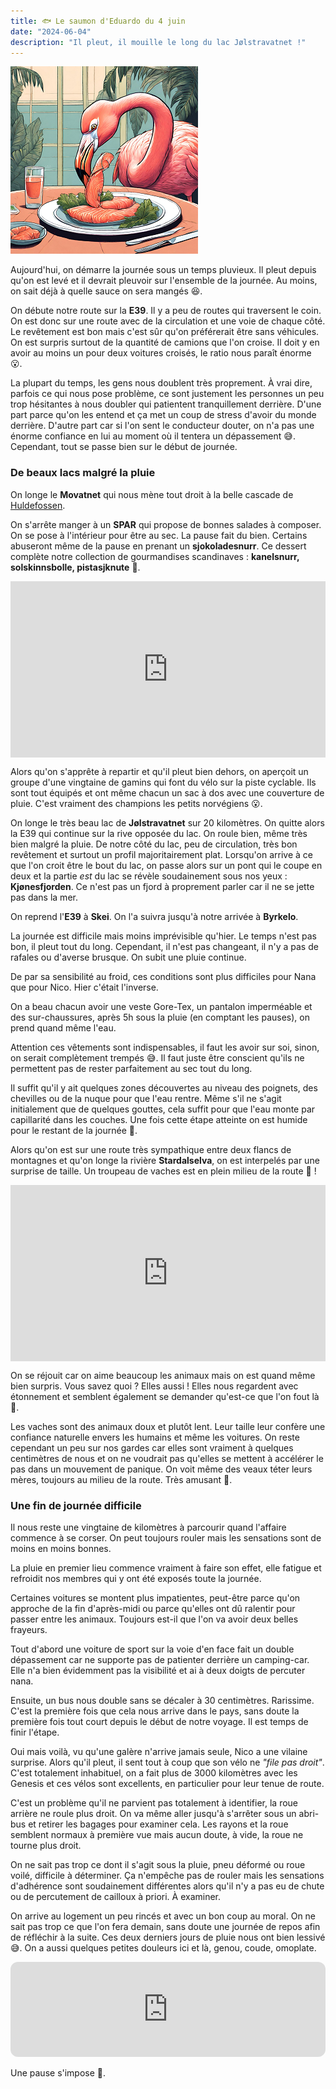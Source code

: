 ```yaml
---
title: 🐟 Le saumon d'Eduardo du 4 juin
date: "2024-06-04"
description: "Il pleut, il mouille le long du lac Jølstravatnet !"
---
```


![Saumon d'Eduardo](../saumon_eduardo.png)

Aujourd'hui, on démarre la journée sous un temps pluvieux. Il pleut depuis qu'on est levé et il devrait pleuvoir sur l'ensemble de la journée. Au moins, on sait déjà à quelle sauce on sera mangés 😆.

On débute notre route sur la **E39**. Il y a peu de routes qui traversent le coin. On est donc sur une route avec de la circulation et une voie de chaque côté. Le revêtement est bon mais c'est sûr qu'on préférerait être sans véhicules. On est surpris surtout de la quantité de camions que l'on croise. Il doit y en avoir au moins un pour deux voitures croisés, le ratio nous paraît énorme 😮. 

La plupart du temps, les gens nous doublent très proprement. À vrai dire, parfois ce qui nous pose problème, ce sont justement les personnes un peu trop hésitantes à nous doubler qui patientent tranquillement derrière. D'une part parce qu'on les entend et ça met un coup de stress d'avoir du monde derrière. D'autre part car si l'on sent le conducteur douter, on n'a pas une énorme confiance en lui au moment où il tentera un dépassement 😅. Cependant, tout se passe bien sur le début de journée.

### De beaux lacs malgré la pluie

On longe le **Movatnet** qui nous mène tout droit à la belle cascade de [Huldefossen](https://www.visitnorway.com/listings/huldefossen-waterfall/239016/).

On s'arrête manger à un **SPAR** qui propose de bonnes salades à composer. On se pose à l'intérieur pour être au sec. La pause fait du bien. Certains abuseront même de la pause en prenant un **sjokoladesnurr**. Ce dessert complète notre collection de gourmandises scandinaves : **kanelsnurr, solskinnsbolle,
pistasjknute** 🥮.

<div style="width: 100%; height: 0; position: relative; padding-bottom: 56%;"><iframe src="https://giphy.com/embed/BfHIMRAoD2iMx4wIpi" style="top: 0; left: 0; width: 100%; height: 100%; position: absolute; border: 0;" allowfullscreen scrolling="no" allow="encrypted-media;" class="giphy-embed"></iframe></div>

Alors qu'on s'apprête à repartir et qu'il pleut bien dehors, on aperçoit un groupe d'une vingtaine de gamins qui font du vélo sur la piste cyclable. Ils sont tout équipés et ont même chacun un sac à dos avec une couverture de pluie. C'est vraiment des champions les petits norvégiens 😮.

On longe le très beau lac de **Jølstravatnet** sur 20 kilomètres. On quitte alors la E39 qui continue sur la rive opposée du lac. On roule bien, même très bien malgré la pluie. De notre côté du lac, peu de circulation, très bon revêtement et surtout un profil majoritairement plat. Lorsqu'on arrive à ce que l'on croit être le bout du lac, on passe alors sur un pont qui le coupe en deux et la partie *est* du lac se révèle soudainement sous nos yeux : **Kjønesfjorden**. Ce n'est pas un fjord à proprement parler car il ne se jette pas dans la mer.

On reprend l'**E39** à **Skei**. On l'a suivra jusqu'à notre arrivée à **Byrkelo**.

La journée est difficile mais moins imprévisible qu'hier. Le temps n'est pas bon, il pleut tout du long. Cependant, il n'est pas changeant, il n'y a pas de rafales ou d'averse brusque. On subit une pluie continue.

De par sa sensibilité au froid, ces conditions sont plus difficiles pour Nana que pour Nico. Hier c'était l'inverse.

On a beau chacun avoir une veste Gore-Tex, un pantalon imperméable et des sur-chaussures, après 5h sous la pluie (en comptant les pauses), on prend quand même l'eau. 

Attention ces vêtements sont indispensables, il faut les avoir sur soi, sinon, on serait complètement trempés 😅. Il faut juste être conscient qu'ils ne permettent pas de rester parfaitement au sec tout du long.

Il suffit qu'il y ait quelques zones découvertes au niveau des poignets, des chevilles ou de la nuque pour que l'eau rentre. Même s'il ne s'agit initialement que de quelques gouttes, cela suffit pour que l'eau monte par capillarité dans les couches. Une fois cette étape atteinte on est humide pour le restant de la journée 🥶. 

Alors qu'on est sur une route très sympathique entre deux flancs de montagnes et qu'on longe la rivière **Stardalselva**, on est interpelés par une surprise de taille. Un troupeau de vaches est en plein milieu de la route 🐄 !
 
<div style="width: 100%; height: 0; position: relative; padding-bottom: 56%;"><iframe src="https://giphy.com/embed/3ohs4dsfwr3J53qrS0" style="top: 0; left: 0; width: 100%; height: 100%; position: absolute; border: 0;" allowfullscreen scrolling="no" allow="encrypted-media;" class="giphy-embed"></iframe></div>

On se réjouit car on aime beaucoup les animaux mais on est quand même bien surpris. Vous savez quoi ? Elles aussi ! Elles nous regardent avec étonnement et semblent également se demander qu'est-ce que l'on fout là 🤣. 

Les vaches sont des animaux doux et plutôt lent. Leur taille leur confère une confiance naturelle envers les humains et même les voitures. On reste cependant un peu sur nos gardes car elles sont vraiment à quelques centimètres de nous et on ne voudrait pas qu'elles se mettent à accélérer le pas dans un mouvement de panique. On voit même des veaux téter leurs mères, toujours au milieu de la route. Très amusant 🤗.

### Une fin de journée difficile

Il nous reste une vingtaine de kilomètres à parcourir quand l'affaire commence à se corser. On peut toujours rouler mais les sensations sont de moins en moins bonnes.

La pluie en premier lieu commence vraiment à faire son effet, elle fatigue et refroidit nos membres qui y ont été exposés toute la journée.

Certaines voitures se montent plus impatientes, peut-être parce qu'on approche de la fin d'après-midi ou parce qu'elles ont dû ralentir pour passer entre les animaux. Toujours est-il que l'on va avoir deux belles frayeurs. 

Tout d'abord une voiture de sport sur la voie d'en face fait un double dépassement car ne supporte pas de patienter derrière un camping-car. Elle n'a bien évidemment pas la visibilité et ai à deux doigts de percuter nana. 

Ensuite, un bus nous double sans se décaler à 30 centimètres. Rarissime. C'est la première fois que cela nous arrive dans le pays, sans doute la première fois tout court depuis le début de notre voyage. Il est temps de finir l'étape.

Oui mais voilà, vu qu'une galère n'arrive jamais seule, Nico a une vilaine surprise. Alors qu'il pleut, il sent tout à coup que son vélo ne *"file pas droit"*. C'est totalement inhabituel, on a fait plus de 3000 kilomètres avec les Genesis et ces vélos sont excellents, en particulier pour leur tenue de route.

C'est un problème qu'il ne parvient pas totalement à identifier, la roue arrière ne roule plus droit. On va même aller jusqu'à s'arrêter sous un abri-bus et retirer les bagages pour examiner cela. Les rayons et la roue semblent normaux à première vue mais aucun doute, à vide, la roue ne tourne plus droit. 

On ne sait pas trop ce dont il s'agit sous la pluie, pneu déformé ou roue voilé, difficile à déterminer. Ça n'empêche pas de rouler mais les sensations d'adhérence sont soudainement différentes alors qu'il n'y a pas eu de chute ou de percutement de cailloux à priori. À examiner.

On arrive au logement un peu rincés et avec un bon coup au moral. On ne sait pas trop ce que l'on fera demain, sans doute une journée de repos afin de réfléchir à la suite. Ces deux derniers jours de pluie  nous ont bien lessivé 😅. On a aussi quelques petites douleurs ici et là, genou, coude, omoplate.

<iframe style="border-radius:12px" src="https://open.spotify.com/embed/track/6PypGyiu0Y2lCDBN1XZEnP?utm_source=generator" width="100%" height="152" frameBorder="0" allow="autoplay; clipboard-write; encrypted-media; picture-in-picture" loading="lazy"></iframe>

Une pause s'impose 😬.

